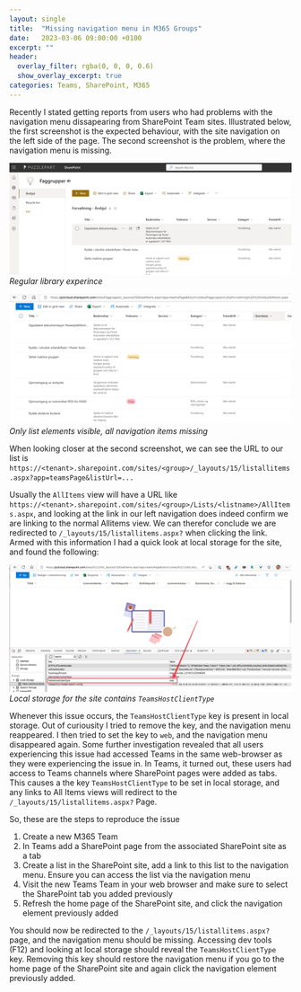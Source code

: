 ```yaml
---
layout: single
title:  "Missing navigation menu in M365 Groups"
date:   2023-03-06 09:00:00 +0100
excerpt: ""
header:
  overlay_filter: rgba(0, 0, 0, 0.6)
  show_overlay_excerpt: true
categories: Teams, SharePoint, M365
---
```


Recently I stated getting reports from users who had problems with the navigation menu dissapearing from SharePoint Team sites. Illustrated below, the first screenshot is the expected behaviour, with the site navigation on the left side of the page. The second screenshot is the problem, where the navigation menu is missing. 

![Expected behaviour](/assets/img/2023-03-06/expected.png)
*Regular library experince*

![Missing navigation menu](/assets/img/2023-03-06/missing.png)
*Only list elements visible, all navigation items missing*

When looking closer at the second screenshot, we can see the URL to our list is `https://<tenant>.sharepoint.com/sites/<group>/_layouts/15/listallitems.aspx?app=teamsPage&listUrl=...`

Usually the `AllItems` view will have a URL like `https://<tenant>.sharepoint.com/sites/<group>/Lists/<listname>/AllItems.aspx`, and looking at the link in our left navigation does indeed confirm we are linking to the normal Allitems view. We can therefor conclude we are redirected to `/_layouts/15/listallitems.aspx?` when clicking the link. Armed with this information I had a quick look at local storage for the site, and found the following:

![Local storage](/assets/img/2023-03-06/localstorage.png)
*Local storage for the site contains `TeamsHostClientType`*

Whenever this issue occurs, the `TeamsHostClientType` key is present in local storage. Out of curiousity I tried to remove the key, and the navigation menu reappeared. I then tried to set the key to `web`, and the navigation menu disappeared again. Some further investigation revealed that all users experiencing this issue had accessed Teams in the same web-browser as they were experiencing the issue in. In Teams, it turned out, these users had access to Teams channels where SharePoint pages were added as tabs. This causes a the key `TeamsHostClientType` to be set in local storage, and any links to All Items views will redirect to the `/_layouts/15/listallitems.aspx?` Page. 

So, these are the steps to reproduce the issue

1. Create a new M365 Team
2. In Teams add a SharePoint page from the associated SharePoint site as a tab
3. Create a list in the SharePoint site, add a link to this list to the navigation menu. Ensure you can access the list via the navigation menu
4. Visit the new Teams Team in your web browser and make sure to select the SharePoint tab you added previously
5. Refresh the home page of the SharePoint site, and click the navigation element previously added

You should now be redirected to the `/_layouts/15/listallitems.aspx?` page, and the navigation menu should be missing. Accessing dev tools (F12) and looking at local storage should reveal the `TeamsHostClientType` key. Removing this key should restore the navigation menu if you go to the home page of the SharePoint site and again click the navigation element previously added.